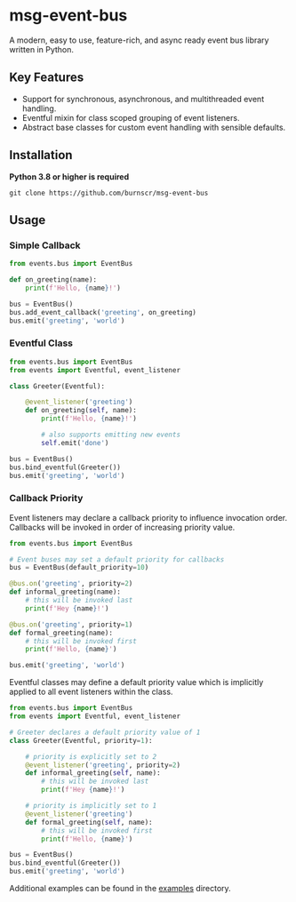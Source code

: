 # msg-event-bus
A modern, easy to use, feature-rich, and async ready event bus library written in Python.

## Key Features

- Support for synchronous, asynchronous, and multithreaded event handling.
- Eventful mixin for class scoped grouping of event listeners.
- Abstract base classes for custom event handling with sensible defaults.

## Installation

**Python 3.8 or higher is required**

```
git clone https://github.com/burnscr/msg-event-bus
```

## Usage

### Simple Callback

```python
from events.bus import EventBus

def on_greeting(name):
    print(f'Hello, {name}!')

bus = EventBus()
bus.add_event_callback('greeting', on_greeting)
bus.emit('greeting', 'world')
```

### Eventful Class

```python
from events.bus import EventBus
from events import Eventful, event_listener

class Greeter(Eventful):

    @event_listener('greeting')
    def on_greeting(self, name):
        print(f'Hello, {name}!')

        # also supports emitting new events
        self.emit('done')

bus = EventBus()
bus.bind_eventful(Greeter())
bus.emit('greeting', 'world')
```

### Callback Priority

Event listeners may declare a callback priority to influence invocation order.
Callbacks will be invoked in order of increasing priority value.

```python
from events.bus import EventBus

# Event buses may set a default priority for callbacks
bus = EventBus(default_priority=10)

@bus.on('greeting', priority=2)
def informal_greeting(name):
    # this will be invoked last
    print(f'Hey {name}!')

@bus.on('greeting', priority=1)
def formal_greeting(name):
    # this will be invoked first
    print(f'Hello, {name}')

bus.emit('greeting', 'world')
```

Eventful classes may define a default priority value which is
implicitly applied to all event listeners within the class.

```python
from events.bus import EventBus
from events import Eventful, event_listener

# Greeter declares a default priority value of 1
class Greeter(Eventful, priority=1):

    # priority is explicitly set to 2
    @event_listener('greeting', priority=2)
    def informal_greeting(self, name):
        # this will be invoked last
        print(f'Hey {name}!')

    # priority is implicitly set to 1
    @event_listener('greeting')
    def formal_greeting(self, name):
        # this will be invoked first
        print(f'Hello, {name}')

bus = EventBus()
bus.bind_eventful(Greeter())
bus.emit('greeting', 'world')
```

Additional examples can be found in the [examples](examples) directory.
